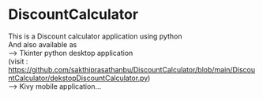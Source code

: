 # DiscountCalculator
This is a Discount calculator application using python  
And also available as  
--> Tkinter python desktop application  
(visit : https://github.com/sakthiprasathanbu/DiscountCalculator/blob/main/DiscountCalculator/dekstopDiscountCalculator.py)   
--> Kivy mobile application...
